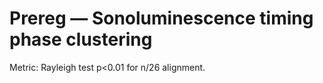 # Prereg — Sonoluminescence timing phase clustering
Metric: Rayleigh test p<0.01 for n/26 alignment.
